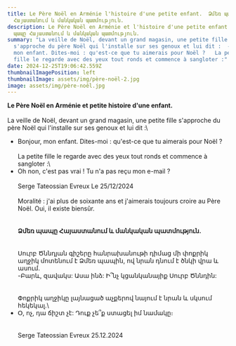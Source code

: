 ```yaml
---
title: Le Père Noël en Arménie l'histoire d'une petite enfant.  Ձմեռ պապը
  Հայաստանում և մանկական պատմություն.
description: Le Père Noël en Arménie et l'histoire d'une petite enfant.  Ձմեռ
  պապը Հայաստանում և մանկական պատմություն.
summary: "La veille de Noël, devant un grand magasin, une petite fille
  s'approche du père Noël qui l'installe sur ses genoux et lui dit :  - Bonjour,
  mon enfant. Dites-moi : qu'est-ce que tu aimerais pour Noël ?   La petite
  fille le regarde avec des yeux tout ronds et commence à sangloter :"
date: 2024-12-25T19:06:42.559Z
thumbnailImagePosition: left
thumbnailImage: assets/img/père-noël-2.jpg
image: assets/img/père-noêl.jpg
---
```

**Le Père Noël en Arménie et petite histoire d'une enfant.**\
\
La veille de Noël, devant un grand magasin, une petite fille s'approche du père Noël qui l'installe sur ses genoux et lui dit :\
- Bonjour, mon enfant. Dites-moi : qu'est-ce que tu aimerais pour Noël ?\
\
La petite fille le regarde avec des yeux tout ronds et commence à sangloter :\
- Oh non, c'est pas vrai ! Tu n'a pas reçu mon e-mail ?\
\
Serge Tateossian Evreux Le 25/12/2024\
\
Moralité : j'ai plus de soixante ans et j'aimerais toujours croire au Père Noël. Oui, il existe biensûr.\
\
**\
Ձմեռ պապը Հայաստանում և մանկական պատմություն.**\
\
\
Սուրբ Ծննդյան գիշերը հանրախանութի դիմաց մի փոքրիկ աղջիկ մոտենում է Ձմեռ պապին, ով նրան դնում է ծնկի վրա և ասում.\
-Բարև, զավակս: Ասա ինձ: Ի՞նչ կցանկանայիք Սուրբ Ծննդին:\
\
\
Փոքրիկ աղջիկը լայնացած աչքերով նայում է նրան և սկսում հեկեկալ.\
- Օ, ոչ, դա ճիշտ չէ: Դուք չե՞ք ստացել իմ նամակը։\
\
\
Serge Tateossian Evreux 25.12.2024